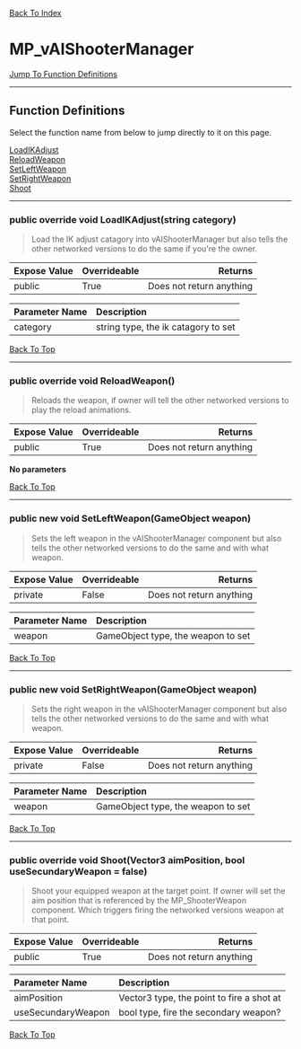 [Back To Index](../index.md)

# MP_vAIShooterManager

[Jump To Function Definitions](#functions-definitions)<br/>

--------------------------------------------------------
## Function Definitions<a name="functions-definitions"></a>

Select the function name from below to jump directly to it on this page.

[LoadIKAdjust](#LoadIKAdjust)<br>
[ReloadWeapon](#ReloadWeapon)<br>
[SetLeftWeapon](#SetLeftWeapon)<br>
[SetRightWeapon](#SetRightWeapon)<br>
[Shoot](#Shoot)<br>

------------------
### public override void LoadIKAdjust(string category)<a name="LoadIKAdjust"></a>

>   Load the IK adjust catagory into vAIShooterManager but also tells the other networked versions to do the same if you're the owner. 

| Expose Value | Overrideable | Returns |
|:---|:---|---:|
|public|True|Does not return anything|

| Parameter Name | Description |
|:---|:---|
|category|string type, the ik catagory to set|

[Back To Top](#)

------------------
### public override void ReloadWeapon()<a name="ReloadWeapon"></a>

>   Reloads the weapon, if owner will tell the other networked versions to play the reload animations. 

| Expose Value | Overrideable | Returns |
|:---|:---|---:|
|public|True|Does not return anything|

**No parameters**

[Back To Top](#)

------------------
### public new void SetLeftWeapon(GameObject weapon)<a name="SetLeftWeapon"></a>

>   Sets the left weapon in the vAIShooterManager component but also tells the other networked versions to do the same and with what weapon. 

| Expose Value | Overrideable | Returns |
|:---|:---|---:|
|private|False|Does not return anything|

| Parameter Name | Description |
|:---|:---|
|weapon|GameObject type, the weapon to set|

[Back To Top](#)

------------------
### public new void SetRightWeapon(GameObject weapon)<a name="SetRightWeapon"></a>

>   Sets the right weapon in the vAIShooterManager component but also tells the other networked versions to do the same and with what weapon. 

| Expose Value | Overrideable | Returns |
|:---|:---|---:|
|private|False|Does not return anything|

| Parameter Name | Description |
|:---|:---|
|weapon|GameObject type, the weapon to set|

[Back To Top](#)

------------------
### public override void Shoot(Vector3 aimPosition, bool useSecundaryWeapon = false)<a name="Shoot"></a>

>   Shoot your equipped weapon at the target point. If owner will set the aim position that is referenced by the MP_ShooterWeapon component. Which triggers firing the networked versions weapon at that point. 

| Expose Value | Overrideable | Returns |
|:---|:---|---:|
|public|True|Does not return anything|

| Parameter Name | Description |
|:---|:---|
|aimPosition|Vector3 type, the point to fire a shot at|
|useSecundaryWeapon|bool type, fire the secondary weapon?|

[Back To Top](#)

